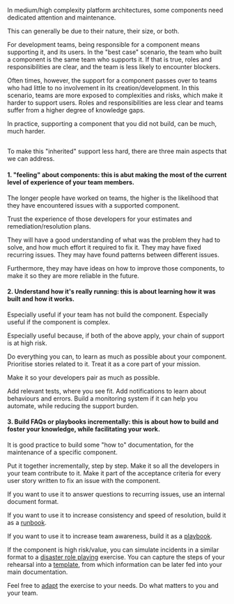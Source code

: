 In medium/high complexity platform architectures, some components need dedicated attention and maintenance.

This can generally be due to their nature, their size, or both.

For development teams, being responsible for a component means supporting it, and its users.
In the "best case" scenario, the team who built a component is the same team who supports it.
If that is true, roles and responsibilities are clear, and the team is less likely to encounter blockers.

Often times, however, the support for a component passes over to teams who had little to no involvement in its creation/development.
In this scenario, teams are more exposed to complexities and risks, which make it harder to support users.
Roles and responsibilities are less clear and teams suffer from a higher degree of knowledge gaps.

In practice, supporting a component that you did not build, can be much, much harder.

##

To make this "inherited" support less hard, there are three main aspects that we can address.

#### 1. "feeling" about components: this is abut making the most of the current level of experience of your team members.

The longer people have worked on teams, the higher is the likelihood that they have encountered issues with a supported component.

Trust the experience of those developers for your estimates and remediation/resolution plans.

They will have a good understanding of what was the problem they had to solve, and how much effort it required to fix it.
They may have fixed recurring issues.
They may have found patterns between different issues.

Furthermore, they may have ideas on how to improve those components, to make it so they are more reliable in the future.


#### 2. Understand how it's really running: this is about learning how it was built and how it works.

Especially useful if your team has not build the component.
Especially useful if the component is complex.

Especially useful because, if both of the above apply, your chain of support is at high risk.

Do everything you can, to learn as much as possible about your component.
Prioritise stories related to it.
Treat it as a core part of your mission.

Make it so your developers pair as much as possible.

Add relevant tests, where you see fit.
Add notifications to learn about behaviours and errors.
Build a monitoring system if it can help you automate, while reducing the support burden.


#### 3. Build FAQs or playbooks incrementally: this is about how to build and foster your knowledge, while facilitating your work.

It is good practice to build some "how to" documentation, for the maintenance of a specific component.

Put it together incrementally, step by step.
Make it so all the developers in your team contribute to it.
Make it part of the acceptance criteria for every user story written to fix an issue with the component.

If you want to use it to answer questions to recurring issues, use an internal document format.

If you want to use it to increase consistency and speed of resolution, build it as a [runbook](https://wa.aws.amazon.com/wellarchitected/2020-07-02T19-33-23/wat.concept.runbook.en.html).

If you want to use it to increase team awareness, build it as a [playbook](https://wa.aws.amazon.com/wellarchitected/2020-07-02T19-33-23/wat.concept.playbook.en.html).

If the component is high risk/value, you can simulate incidents in a similar format to a [disaster role playing](https://sre.google/sre-book/accelerating-sre-on-call/#xref_training_disaster-rpg) exercise. You can capture the steps of your rehearsal into a [template](https://docs.google.com/document/d/1UWcKUSKnyv8DVX1FUSYy0UOt72u6WLDqLqHg9lqeyro/edit), from which information can be later fed into your main documentation.

Feel free to [adapt](https://technology.blog.gov.uk/2021/03/04/wheel-of-misfortune-incident-rehearsal-for-gov-uk-paas/) the exercise to your needs. Do what matters to you and your team.
